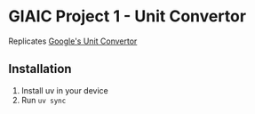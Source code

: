# GIAIC Project 1 - Unit Convertor

Replicates [Google's Unit Convertor](https://www.google.com/search?q=unit+convertor)

## Installation

1. Install uv in your device
2. Run `uv sync`